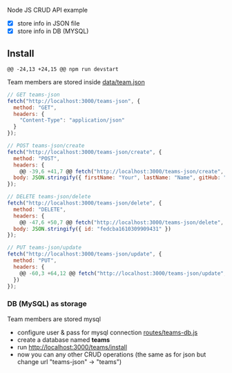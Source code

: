 Node JS CRUD API example

- [x] store info in JSON file
- [x] store info in DB (MYSQL)

## Install

    @@ -24,13 +24,15 @@ npm run devstart

Team members are stored inside [data/team.json](data/team.json)

```js
// GET teams-json
fetch("http://localhost:3000/teams-json", {
  method: "GET",
  headers: {
    "Content-Type": "application/json"
  }
});

// POST teams-json/create
fetch("http://localhost:3000/teams-json/create", {
  method: "POST",
  headers: {
	@@ -39,6 +41,7 @@ fetch("http://localhost:3000/teams-json/create", {
  body: JSON.stringify({ firstName: "Your", lastName: "Name", gitHub: "youaredev" })
});

// DELETE teams-json/delete
fetch("http://localhost:3000/teams-json/delete", {
  method: "DELETE",
  headers: {
	@@ -47,6 +50,7 @@ fetch("http://localhost:3000/teams-json/delete", {
  body: JSON.stringify({ id: "fedcba1610309909431" })
});

// PUT teams-json/update
fetch("http://localhost:3000/teams-json/update", {
  method: "PUT",
  headers: {
	@@ -60,3 +64,12 @@ fetch("http://localhost:3000/teams-json/update", {
  })
});
```

### DB (MySQL) as storage

Team members are stored mysql

- configure user & pass for mysql connection [routes/teams-db.js](routes/teams-db.js)
- create a database named **teams**
- run [http://localhost:3000/teams/install](http://localhost:3000/teams/install)
- now you can any other CRUD operations (the same as for json but change url "teams-json" -> "teams")
